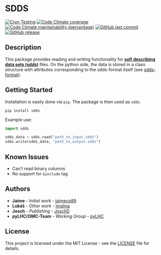 # SDDS
[![Cron Testing](https://github.com/pylhc/sdds/workflows/Cron%20Testing/badge.svg)](https://github.com/pylhc/sdds/actions?query=workflow%3A%22Cron+Testing%22)
[![Code Climate coverage](https://img.shields.io/codeclimate/coverage/pylhc/sdds.svg?style=popout)](https://codeclimate.com/github/pylhc/sdds)
[![Code Climate maintainability (percentage)](https://img.shields.io/codeclimate/maintainability-percentage/pylhc/sdds.svg?style=popout)](https://codeclimate.com/github/pylhc/sdds)
[![GitHub last commit](https://img.shields.io/github/last-commit/pylhc/sdds.svg?style=popout)](https://github.com/pylhc/sdds/)
[![GitHub release](https://img.shields.io/github/release/pylhc/sdds.svg?style=popout)](https://github.com/pylhc/sdds/)

## Description

This package provides reading and writing functionality for [**self describing data sets (sdds)**](https://ops.aps.anl.gov/SDDSIntroTalk/slides.html) files.
On the python side, the data is stored in a class structure with attributes corresponding to the sdds-format itself (see [sdds-format](https://ops.aps.anl.gov/manuals/SDDStoolkit/SDDStoolkitsu2.html)). 

## Getting Started

Installation is easily done via `pip`. The package is then used as `sdds`.

```
pip install sdds
```

Example use:

```python
import sdds

sdds_data = sdds.read("path_to_input.sdds")
sdds.write(sdds_data, "path_to_output.sdds")
```

## Known Issues

- Can't read binary columns
- No support for `&include` tag

## Authors

* **Jaime** - *Initial work* - [jaimecp89](https://github.com/jaimecp89)
* **Lukáš** - *Other work* - [lmalina](https://github.com/lmalina)
* **Josch** - *Publishing* - [JoschD](https://github.com/JoschD)
* **pyLHC/OMC-Team** - *Working Group* - [pyLHC](https://github.com/orgs/pylhc/teams/omc-team)

## License

This project is licensed under the MIT License - see the [LICENSE](LICENSE) file for details.

